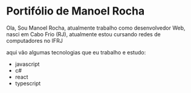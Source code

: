 # Portifólio de Manoel Rocha 

Ola, Sou Manoel Rocha, atualmente trabalho como desenvolvedor Web, nasci em Cabo Frio (RJ), atualmente estou cursando redes de computadores no IFRJ

aqui vão algumas tecnologias que eu trabalho e  estudo:
  - javascript
  - c#
  - react
  - typescript
